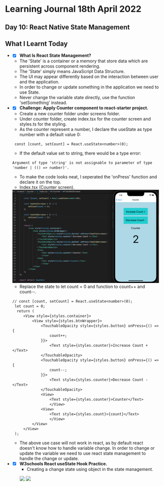 # Learning Journal 18th April 2022
## Day 10: React Native State Management
## What I Learnt Today
* - [x] **What Is React State Management?**
   * The 'State' is a container or a memory that store data which are persistent across component rendering.
   * The 'State' simply means JavaScript Data Structure.
   * The UI may appear differently based on the interaction between user and the application.
   * In order to change or update something in the application we need to use State.
   * Never change the variable state directly, use the function 'setSomething' instead.
* - [x] **Challenge: Apply Counter component to react-starter project.** 
   * Create a new counter folder under screens folder.
   * Under counter folder, create index.tsx for the counter screen and styles.ts for the styling.
   * As the counter represent a number, I declare the useState as type number with a default value 0:
   ```
    const [count, setCount] = React.useState<number>(0);
   ```
   * If the default value set to string, there would be a type error:
   ```
   Argument of type 'string' is not assignable to parameter of type 'number | (() => number)'.
   ``` 
   * To make the code looks neat, I seperated the 'onPress' function and declare it on the top.
   * Index.tsx (Counter screen).
   
    <img src="https://github.com/janson-gan/react-native-training/blob/main/images/Screenshot%202022-04-18%20at%201.16.13%20PM.png" width="550"/>
    
   * Replace the state to let count = 0 and function to count++ and count--.
   ```
   // const [count, setCount] = React.useState<number>(0);
    let count = 0;
     return (
        <View style={styles.container}>
            <View style={styles.btnWrapper}>
                <TouchableOpacity style={styles.button} onPress={() => {
                    count++;
                }}>
                    <Text style={styles.counter}>Increase Count +</Text>
                </TouchableOpacity>
                <TouchableOpacity style={styles.button} onPress={() => {
                    count--;
                }}>
                    <Text style={styles.counter}>Decrease Count -</Text>
                </TouchableOpacity>
                <View>
                    <Text style={styles.counter}>Counter</Text>
                    </View>
                <View>
                    <Text style={styles.count}>{count}</Text>
                    </View>
            </View>
        </View>
    );
    ```
    
    * The above use case will not work in react, as by default react doesn't know how to handle variable change. In order to change or update the variable we need to use react state management to handle the change or update.

* - [x] **W3schools React useState Hook Practice.** 
    * Creating a change state using object in the state management.
    <p float="left">
    <img src="https://github.com/janson-gan/react-native-training/blob/main/images/Screenshot%202022-04-18%20at%203.45.06%20PM.png" width="550"/>
    <img src="https://github.com/janson-gan/react-native-training/blob/main/images/Screenshot%202022-04-18%20at%203.53.01%20PM.png" width="550"/>
   </p>
  
 
   
